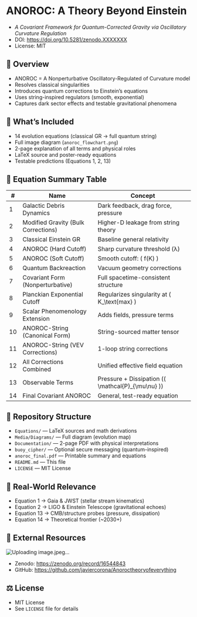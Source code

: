 # ANOROC: A Theory Beyond Einstein

- *A Covariant Framework for Quantum-Corrected Gravity via Oscillatory Curvature Regulation*
- DOI: https://doi.org/10.5281/zenodo.XXXXXXX
- License: MIT

## 🔭 Overview

- ANOROC = A Nonperturbative Oscillatory-Regulated of Curvature model
- Resolves classical singularities
- Introduces quantum corrections to Einstein’s equations
- Uses string-inspired regulators (smooth, exponential)
- Captures dark sector effects and testable gravitational phenomena

## 📘 What’s Included

- 14 evolution equations (classical GR → full quantum string)
- Full image diagram (`anoroc_flowchart.png`)
- 2-page explanation of all terms and physical roles
- LaTeX source and poster-ready equations
- Testable predictions (Equations 1, 2, 13)


## 📐 Equation Summary Table

| #  | Name                                   | Concept                                 |
|----|----------------------------------------|------------------------------------------|
| 1  | Galactic Debris Dynamics              | Dark feedback, drag force, pressure      |
| 2  | Modified Gravity (Bulk Corrections)   | Higher-D leakage from string theory      |
| 3  | Classical Einstein GR                 | Baseline general relativity              |
| 4  | ANOROC (Hard Cutoff)                  | Sharp curvature threshold (λ)            |
| 5  | ANOROC (Soft Cutoff)                  | Smooth cutoff: \( f(K) \)                |
| 6  | Quantum Backreaction                  | Vacuum geometry corrections              |
| 7  | Covariant Form (Nonperturbative)      | Full spacetime-consistent structure      |
| 8  | Planckian Exponential Cutoff          | Regularizes singularity at \( K_\text{max} \) |
| 9  | Scalar Phenomenology Extension        | Adds fields, pressure terms              |
| 10 | ANOROC-String (Canonical Form)        | String-sourced matter tensor             |
| 11 | ANOROC-String (VEV Corrections)       | 1-loop string corrections                |
| 12 | All Corrections Combined              | Unified effective field equation         |
| 13 | Observable Terms                      | Pressure + Dissipation (\( \mathcal{P}_{\mu\nu} \)) |
| 14 | Final Covariant ANOROC                | General, test-ready equation             |

## 📂 Repository Structure

- `Equations/` — LaTeX sources and math derivations
- `Media/Diagrams/` — Full diagram (evolution map)
- `Documentation/` — 2-page PDF with physical interpretations
- `buoy_cipher/` — Optional secure messaging (quantum-inspired)
- `anoroc_final.pdf` — Printable summary and equations
- `README.md` — This file
- `LICENSE` — MIT License

## 🔬 Real-World Relevance

- Equation 1 → Gaia & JWST (stellar stream kinematics)
- Equation 2 → LIGO & Einstein Telescope (gravitational echoes)
- Equation 13 → CMB/structure probes (pressure, dissipation)
- Equation 14 → Theoretical frontier (~2030+)

## 🔗 External Resources
![Uploading image.jpeg…]()

- Zenodo: https://zenodo.org/record/16544843
- GitHub: https://github.com/javiercorona/Anoroctheoryofeverything

## ⚖️ License

- MIT License
- See `LICENSE` file for details
